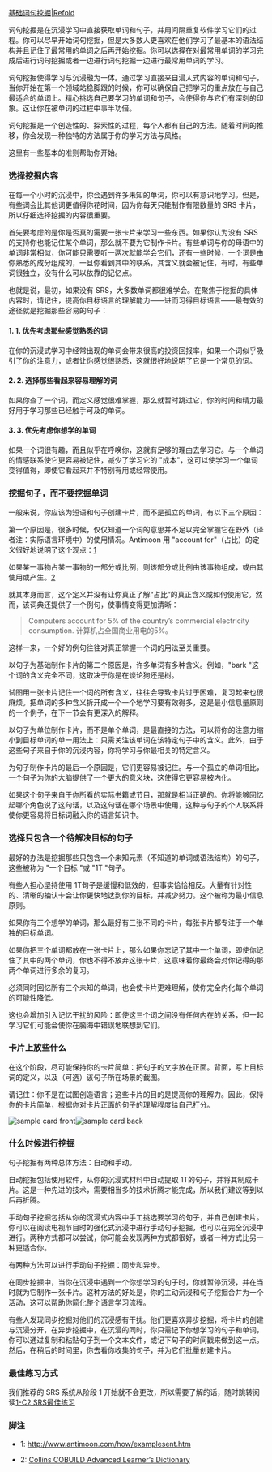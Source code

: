 [基础词句挖掘|Refold](https://refold.la/roadmap/stage-2/a/basic-sentence-mining)

词句挖掘是在沉浸学习中直接获取单词和句子，并用间隔重复软件学习它们的过程。你可以尽早开始词句挖掘，但是大多数人更喜欢在他们学习了最基本的语法结构并且记住了最常用的单词之后再开始挖掘。你可以选择在对最常用单词的学习完成后进行词句挖掘或者一边进行词句挖掘一边进行最常用单词的学习。

词句挖掘使得学习与沉浸融为一体。通过学习直接来自浸入式内容的单词和句子，当你开始在第一个领域站稳脚跟的时候，你可以确保自己把学习的重点放在与自己最适合的单词上。精心挑选自己要学习的单词和句子，会使得你与它们有深刻的印象。这让你在被单词的过程中事半功倍。

词句挖掘是一个创造性的、探索性的过程，每个人都有自己的方法。随着时间的推移，你会发现一种独特的方法属于你的学习方法与风格。

这里有一些基本的准则帮助你开始。

### 选择挖掘内容

在每一个小时的沉浸中，你会遇到许多未知的单词，你可以有意识地学习。但是，有些词会比其他词更值得你花时间，因为你每天只能制作有限数量的 SRS 卡片，所以仔细选择挖掘的内容很重要。

首先要考虑的是你是否真的需要一张卡片来学习一些东西。如果你认为没有 SRS 的支持你也能记住某个单词，那么就不要为它制作卡片。有些单词与你的母语中的单词非常相似，你可能只需要听一两次就能学会它们，还有一些时候，一个词是由你熟悉的成分组成的，一旦你看到其中的联系，其含义就会被记住，有时，有些单词很独立，没有什么可以依靠的记忆点。

也就是说，最初，如果没有 SRS，大多数单词都很难学会。在聚焦于挖掘的具体内容时，请记住，提高你目标语言的理解能力——进而习得目标语言——最有效的途径就是挖掘那些容易的句子：

#### 1. 1. 优先考虑那些感觉熟悉的词

在你的沉浸式学习中经常出现的单词会带来很高的投资回报率，如果一个词似乎吸引了你的注意力，或者让你感觉很熟悉，这就很好地说明了它是一个常见的词。

#### 2. 2. 选择那些看起来容易理解的词

如果你查了一个词，而定义感觉很难掌握，那么就暂时跳过它，你的时间和精力最好用于学习那些已经触手可及的单词。

#### 3. 3. 优先考虑你想学的单词

如果一个词很有趣，而且似乎在呼唤你，这就有足够的理由去学习它。与一个单词的情感联系使它更容易被记住，减少了学习它的 "成本"，这可以使学习一个单词变得值得，即使它看起来并不特别有用或经常使用。

### 挖掘句子，而不要挖掘单词

一般来说，你应该为短语和句子创建卡片，而不是孤立的单词，有以下三个原因：

第一个原因是，很多时候，仅仅知道一个词的意思并不足以完全掌握它在野外（译者注：实际语言环境中）的使用情况。Antimoon 用 "account for"（占比）的定义很好地说明了这个观点：[1]()

如果某一事物占某一事物的一部分或比例，则该部分或比例由该事物组成，或由其使用或产生。[2]()

就其本身而言，这个定义并没有让你真正了解“占比”的真正含义或如何使用它。然而，该词典还提供了一个例句，使事情变得更加清晰：

> Computers account for 5% of the country’s commercial electricity consumption. 计算机占全国商业用电的5%。

这样一来，一个好的例句往往对真正掌握一个词的用法至关重要。

以句子为基础制作卡片的第二个原因是，许多单词有多种含义。例如，"bark "这个词的含义完全不同，这取决于你是在谈论狗还是树。

试图用一张卡片记住一个词的所有含义，往往会导致卡片过于困难，复习起来也很麻烦。把单词的多种含义拆开成一个一个地学习要有效得多，这是最小信息量原则的一个例子，在下一节会有更深入的解释。

以句子为单位制作卡片，而不是单个单词，是最直接的方法，可以将你的注意力缩小到目标单词的单一用法上：只需关注该单词在该特定句子中的含义。此外，由于这些句子来自于你的沉浸内容，你将学习与你最相关的特定含义。

为句子制作卡片的最后一个原因是，它们更容易被记住。与一个孤立的单词相比，一个句子为你的大脑提供了一个更大的意义块，这使得它更容易被内化。

如果这个句子来自于你所看的实际书籍或节目，那就是相当正确的。你将能够回忆起哪个角色说了这句话，以及这句话在哪个场景中使用，这种与句子的个人联系将使你更容易将目标词融入你的语言知识中。

### 选择只包含一个待解决目标的句子

最好的办法是挖掘那些只包含一个未知元素（不知道的单词或语法结构）的句子，这些被称为 "一个目标 "或 "1T "句子。

有些人担心坚持使用 1T句子是缓慢和低效的，但事实恰恰相反。大量有针对性的、清晰的抽认卡会让你更快地达到你的目标，并减少努力。这个被称为最小信息原则。

如果你有三个想学的单词，那么最好有三张不同的卡片，每张卡片都专注于一个单独的目标单词。

如果你把三个单词都放在一张卡片上，那么如果你忘记了其中一个单词，即使你记住了其中的两个单词，你也不得不放弃这张卡片，这意味着你最终会对你记得的那两个单词进行多余的复习。

必须同时回忆所有三个未知的单词，也会使卡片更难理解，使你完全内化每个单词的可能性降低。

这也会增加引入记忆干扰的风险：即使这三个词之间没有任何内在的关系，但一起学习它们可能会使你在脑海中错误地联想到它们。

### 卡片上放些什么

在这个阶段，尽可能保持你的卡片简单：把句子的文字放在正面。背面，写上目标词的定义，以及（可选）该句子所在场景的截图。

请记住：你不是在试图创造语言；这些卡片的目的是提高你的理解力。因此，保持你的卡片简单，根据你对卡片正面的句子的理解程度给自己打分。

![sample card front](https://refold.la/static/c4962d7b3805119200b014437789f3d4/13ae7/sample-card-front.png)![sample card back](https://refold.la/static/ed21e2b8cd5dfacc2231cf7404190b62/13ae7/sample-card-back.png)

### 什么时候进行挖掘

句子挖掘有两种总体方法：自动和手动。

自动挖掘包括使用软件，从你的沉浸式材料中自动提取 1T的句子，并将其制成卡片。这是一种先进的技术，需要相当多的技术折腾才能完成，所以我们建议等到以后再折腾。

手动句子挖掘包括从你的沉浸式内容中手工挑选要学习的句子，并自己创建卡片。你可以在阅读电视节目时的强化式沉浸中进行手动句子挖掘，也可以在完全沉浸中进行。两种方式都可以尝试，你可能会发现两种方式都很好，或者一种方式比另一种更适合你。

有两种方法可以进行手动句子挖掘：同步和异步。

在同步挖掘中，当你在沉浸中遇到一个你想学习的句子时，你就暂停沉浸，并在当时就为它制作一张卡片。这种方法的好处是，你的主动沉浸和句子挖掘合并为一个活动，这可以帮助你简化整个语言学习流程。

有些人发现同步挖掘对他们的沉浸感有干扰。他们更喜欢异步挖掘，将卡片的创建与沉浸分开，在异步挖掘中，在沉浸的同时，你只需记下你想学习的句子和单词，你可以通过复制和粘贴句子到一个文本文件，或记下句子的时间戳来做到这一点。然后，在稍后的时间里，你去看你收集的句子，并为它们批量创建卡片。

### 最佳练习方式

我们推荐的 SRS 系统从阶段 1 开始就不会更改，所以需要了解的话，随时跳转阅读[1-C2 SRS最佳练习]()

### 脚注

- 1: http://www.antimoon.com/how/examplesent.htm

- 2: [Collins COBUILD Advanced Learner’s Dictionary](https://www.amzn.com/dp/0008253218)